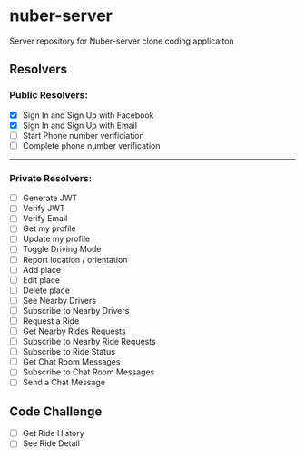 # nuber-server
Server repository for Nuber-server clone coding applicaiton

## Resolvers

### Public Resolvers:
- [x] Sign In and Sign Up with Facebook
- [x] Sign In and Sign Up with Email
- [ ] Start Phone number verificiation
- [ ] Complete phone number verification

---

### Private Resolvers:
- [ ] Generate JWT
- [ ] Verify JWT
- [ ] Verify Email
- [ ] Get my profile
- [ ] Update my profile
- [ ] Toggle Driving Mode
- [ ] Report location / orientation 
- [ ] Add place
- [ ] Edit place
- [ ] Delete place
- [ ] See Nearby Drivers
- [ ] Subscribe to Nearby Drivers
- [ ] Request a Ride
- [ ] Get Nearby Rides Requests
- [ ] Subscribe to Nearby Ride Requests
- [ ] Subscribe to Ride Status
- [ ] Get Chat Room Messages
- [ ] Subscribe to Chat Room Messages
- [ ] Send a Chat Message

## Code Challenge
- [ ] Get Ride History
- [ ] See Ride Detail